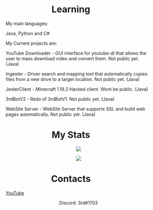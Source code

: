 <h1 align="center"><b>Learning</b></h1>
<ul>
  <ol> 
    <p>My main languages: </p>
  </ol>
  <ol> 
    <p>Java, Python and C#</p>
  </ol>
  <ol> 
    <p>My Current projects are: </p>
  </ol>
  <ol> 
    <p>YouTube Downloader - GUI interface for youtube-dl that allows the user to mass download video and convert them. Not public yet. (Java) </p>
  </ol>
  <ol> 
    <p>Ingester - Driver search and mapping tool that automatically copies files from a new drive to a target location. Not public yet. (Java) </p>
  </ol>
  <ol> 
    <p>JesterClient - Minecraft 1.19.2 Hacked client. Wont be public. (Java) </p>
  </ol>
  <ol> 
    <p>3rdBotV2 - Redo of 3rdBotV1. Not public yet. (Java) </p>
  </ol>
  <ol> 
    <p>WebSite Server - WebSite Server that supports SSL and build web pages automatically. Not public yet. (Java) </p>
  </ol>
</ul>
<h1 align="center"><b>My Stats</b></h1>
<ul align="center">
  <ol>
    <a href="https://github.com/anuraghazra/github-readme-stats">
      <img src="https://github-readme-stats.vercel.app/api/top-langs/?username=TheReal3rd&layout=compact&theme=radical" />
    </a>
  </ol>
  <ol>
    <a href="https://github.com/anuraghazra/github-readme-stats">
      <img src="https://github-readme-stats.vercel.app/api?username=TheReal3rd&theme=radical" />
    </a>
  </ol>
</ul>
<h1 align="center"><b>Contacts</b></h1>
<ul>
  <ol> 
    <a href="https://www.youtube.com/channel/UCq0Zm9yqvXrzvnnMz4vbkIw">
      <p>YouTube</p>
    </a>
  </ol>
  <ol>
    <p style="text-align:center">Discord: 3rd#1703</p>
  </ol>
</ul>
